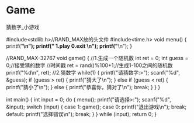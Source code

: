 # Game
猜数字_小游戏



#include<stdlib.h>//RAND_MAX放的头文件
#include<time.h>
void menu()
{
	printf("********************\n");
	printf("** 1.play  0.exit **\n");
	printf("********************\n");
}

//RAND_MAX-32767
void game()
{
	//1.生成一个随机数
	int ret = 0;
	int guess = 0;//接受猜的数字
	//时间戳
	ret = rand()%100+1;//生成1-100之间的随机数
	printf("%d\n", ret);
	//2.猜数字
	while(1)
	{
		printf("请猜数字:>");
		scanf("%d", &guess);
		if (guess > ret) 
		{
			printf("猜大了\n");
		}
		else if (guess < ret)
		{
			printf("猜小了\n");
		}
		else {
			printf("恭喜你，猜对了\n");
			break;
		}
	}
}

int main()
{
	int input = 0;
	do
	{
		menu();
		printf("请选择>:");
		scanf("%d", &input);
		switch (input)
		{
		case 1:
				game();
		case 0:
					printf("退出游戏\n");
					break;
		default:
					printf("选择错误\n");
					break;
		}
	} while (input);
	return 0;
}
